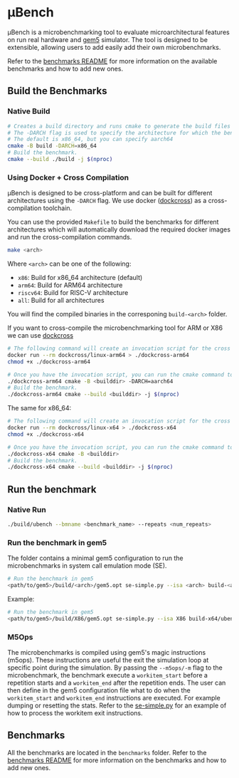# &mu;Bench

&mu;Bench is a microbenchmarking tool to evaluate microarchitectural features on run real hardware and [gem5](https://gem5.org/) simulator. The tool is designed to be extensible, allowing users to add easily add their own microbenchmarks.

Refer to the [benchmarks README](benchmarks/README.md) for more information on the available benchmarks and how to add new ones.


## Build the Benchmarks

### Native Build
```bash
# Creates a build directory and runs cmake to generate the build files
# The -DARCH flag is used to specify the architecture for which the benchmarks are being built.
# The default is x86_64, but you can specify aarch64
cmake -B build -DARCH=x86_64                                      
# Build the benchmark.
cmake --build ./build -j $(nproc)
```

### Using Docker + Cross Compilation

&mu;Bench is designed to be cross-platform and can be built for different architectures using the `-DARCH` flag.
We use docker ([dockcross](https://github.com/dockcross/dockcross)) as a cross-compilation toolchain. 

You can use the provided `Makefile` to build the benchmarks for different architectures which will automatically download the required docker images and run the cross-compilation commands.

```bash
make <arch>
```

Where `<arch>` can be one of the following:
- `x86`: Build for x86_64 architecture (default)
- `arm64`: Build for ARM64 architecture
- `riscv64`: Build for RISC-V architecture
- `all`: Build for all architectures

You will find the compiled binaries in the corresponing `build-<arch>` folder.



If you want to cross-compile the microbenchmarking tool for ARM or X86 we can use [dockcross](https://github.com/dockcross/dockcross)

```bash
# The following command will create an invocation script for the cross compilation toolchain for ARM64
docker run --rm dockcross/linux-arm64 > ./dockcross-arm64 
chmod +x ./dockcross-arm64

# Once you have the invocation script, you can run the cmake command to generate the build files for ARM64
./dockcross-arm64 cmake -B <builddir> -DARCH=aarch64
# Build the benchmark.
./dockcross-arm64 cmake --build <builddir> -j $(nproc)
```

The same for x86_64:

```bash
# The following command will create an invocation script for the cross compilation toolchain for ARM64
docker run --rm dockcross/linux-x64 > ./dockcross-x64 
chmod +x ./dockcross-x64

# Once you have the invocation script, you can run the cmake command to generate the build files for ARM64
./dockcross-x64 cmake -B <builddir> 
# Build the benchmark.
./dockcross-x64 cmake --build <builddir> -j $(nproc)
```



## Run the benchmark

### Native Run

```bash
./build/ubench --bmname <benchmark_name> --repeats <num_repeats> 
```


### Run the benchmark in gem5

The folder contains a minimal gem5 configuration to run the microbenchmarks in system call emulation mode (SE).
```bash
# Run the benchmark in gem5
<path/to/gem5>/build/<arch>/gem5.opt se-simple.py --isa <arch> build-<arch>/ubench --bmname <benchmark_name> --repeats <num_repeats> 
```

Example:
```bash
# Run the benchmark in gem5
<path/to/gem5>/build/X86/gem5.opt se-simple.py --isa X86 build-x64/ubench --bmname simple_loop --repeats 10 
```

### M5Ops
The microbenchmarks is compiled using gem5's magic instructions (m5ops). These instructions are useful the exit the simulation loop at specific point during the simulation.
By passing the `--m5ops/-m` flag to the microbenchmark, the benchmark execute a `workitem_start` before a repetition starts and a `workitem_end` after the repetition ends.
The user can then define in the gem5 configuration file what to do when the `workitem_start` and `workitem_end` instructions are executed. For example dumping or resetting the stats.
Refer to the [se-simple.py](se-simple.py) for an example of how to process the workitem exit instructions.


## Benchmarks
All the benchmarks are located in the `benchmarks` folder. Refer to the [benchmarks README](benchmarks/README.md) for more information on the benchmarks and how to add new ones.